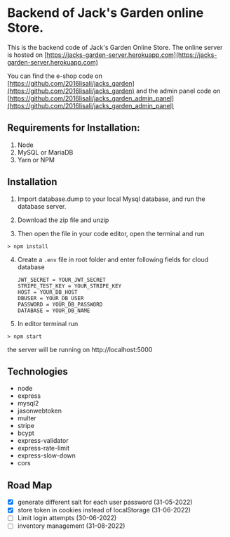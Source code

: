 # Backend of Jack's Garden online Store.

This is the backend code of Jack's Garden Online Store. The online server is hosted on [https://jacks-garden-server.herokuapp.com](https://jacks-garden-server.herokuapp.com)

You can find the e-shop code on [https://github.com/2016lisali/jacks_garden](https://github.com/2016lisali/jacks_garden) and the admin panel code on [https://github.com/2016lisali/jacks_garden_admin_panel](https://github.com/2016lisali/jacks_garden_admin_panel)

## Requirements for Installation:

1. Node
2. MySQL or MariaDB
3. Yarn or NPM

## Installation

1. Import database.dump to your local Mysql database, and run the database server.

2. Download the zip file and unzip

3. Then open the file in your code editor, open the terminal and run

```
> npm install
```

4. Create a `.env` file in root folder and enter following fields for cloud database
    ```env
    JWT_SECRET = YOUR_JWT_SECRET
    STRIPE_TEST_KEY = YOUR_STRIPE_KEY
    HOST = YOUR_DB_HOST
    DBUSER = YOUR_DB_USER
    PASSWORD = YOUR_DB_PASSWORD
    DATABASE = YOUR_DB_NAME
    ```
5. In editor terminal run

```
> npm start
```

the server will be running on http://localhost:5000

## Technologies

-   node
-   express
-   mysql2
-   jasonwebtoken
-   multer
-   stripe
-   bcypt
-   express-validator
-   express-rate-limit
-   express-slow-down
-   cors

## Road Map

-   [x] generate different salt for each user password (31-05-2022)
-   [x] store token in cookies instead of localStorage (31-06-2022)
-   [ ] Limit login attempts (30-06-2022)
-   [ ] inventory management (31-08-2022)
